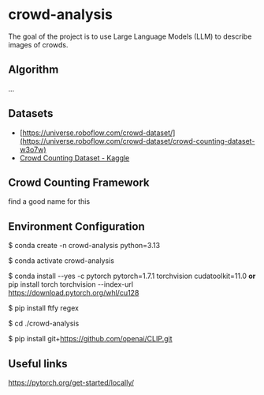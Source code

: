 # crowd-analysis
The goal of the project is to use Large Language Models (LLM) to describe images of crowds.

## Algorithm
...

## Datasets

- [https://universe.roboflow.com/crowd-dataset/](https://universe.roboflow.com/crowd-dataset/crowd-counting-dataset-w3o7w)
- [Crowd Counting Dataset - Kaggle](https://www.kaggle.com/datasets/fmena14/crowd-counting)

## Crowd Counting Framework
find a good name for this

## Environment Configuration
$ conda create -n crowd-analysis python=3.13

$ conda activate crowd-analysis

$ conda install --yes -c pytorch pytorch=1.7.1 torchvision 
cudatoolkit=11.0 **or** pip install torch torchvision --index-url https://download.pytorch.org/whl/cu128

$ pip install ftfy regex 

$ cd ./crowd-analysis

$ pip install git+https://github.com/openai/CLIP.git

## Useful links

https://pytorch.org/get-started/locally/